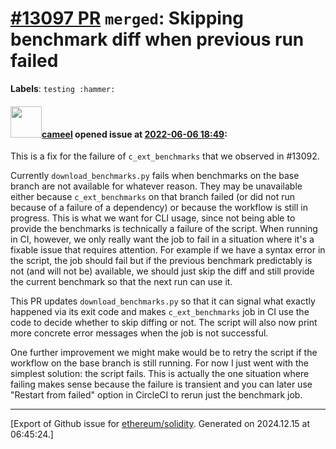 # [\#13097 PR](https://github.com/ethereum/solidity/pull/13097) `merged`: Skipping benchmark diff when previous run failed
**Labels**: `testing :hammer:`


#### <img src="https://avatars.githubusercontent.com/u/137030?v=4" width="50">[cameel](https://github.com/cameel) opened issue at [2022-06-06 18:49](https://github.com/ethereum/solidity/pull/13097):

This is a fix for the failure of `c_ext_benchmarks` that we observed in #13092.

Currently `download_benchmarks.py` fails when benchmarks on the base branch are not available for whatever reason. They may be unavailable either because `c_ext_benchmarks` on that branch failed (or did not run because of a failure of a dependency) or because the workflow is still in progress. This is what we want for CLI usage, since not being able to provide the benchmarks is technically a failure of the script. When running in CI, however, we only really want the job to fail in a situation where it's a fixable issue that requires attention. For example if we have a syntax error in the script, the job should fail but if the previous benchmark predictably is not (and will not be) available, we should just skip the diff and still provide the current benchmark so that the next run can use it.

This PR updates `download_benchmarks.py` so that it can signal what exactly happened via its exit code and makes `c_ext_benchmarks` job in CI use the code to decide whether to skip diffing or not. The script will also now print more concrete error messages when the job is not successful.

One further improvement we might make would be to retry the script if the workflow on the base branch is still running. For now I just went with the simplest solution: the script fails. This is actually the one situation where failing makes sense because the failure is transient and you can later use "Restart from failed" option in CircleCI to rerun just the benchmark job.




-------------------------------------------------------------------------------



[Export of Github issue for [ethereum/solidity](https://github.com/ethereum/solidity). Generated on 2024.12.15 at 06:45:24.]
